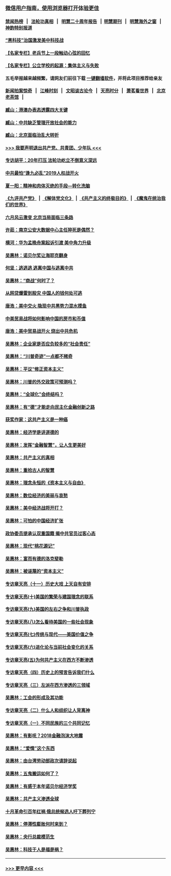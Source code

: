 ### [微信用户指南，使用浏览器打开体验更佳](https://github.com/gfw-breaker/banned-news1/blob/master/indexes/wechat-guide.md?t=0)
#### [禁闻热榜](热点新闻.md?t=0)  &nbsp;&nbsp;|&nbsp;&nbsp; [法轮功真相](https://github.com/gfw-breaker/truth/blob/master/README.md?t=0) &nbsp;&nbsp;|&nbsp;&nbsp; [明慧二十周年报告](https://github.com/gfw-breaker/mh-reports/blob/master/README.md?t=0) &nbsp;&nbsp;|&nbsp;&nbsp;[明慧期刊](https://github.com/gfw-breaker/mh-qikan) &nbsp;&nbsp;|&nbsp;&nbsp; [明慧海外之窗](https://github.com/gfw-breaker/mh-news/blob/master/README.md?t=0) &nbsp;&nbsp;|&nbsp;&nbsp; [神韵特别报道](https://github.com/gfw-breaker/mh-news/blob/master/shenyun.md?t=0)
#### [“黑科技”治国激发美中科技战](../pages/nsc423/n11638056.md?t=02090333) 
#### [【名家专栏】老兵节上一段触动心弦的回忆](../pages/nsc423/n11646016.md?t=02090333) 
#### [【名家专栏】公立学校的起源：集体主义与失败](../pages/nsc423/n11601833.md?t=02090333) 
#### 五毛举报越来越频繁，请网友们前往下载 [一键翻墙软件](https://github.com/gfw-breaker/ssr-accounts)，并将此项目推荐给亲友
#### [新闻拍案惊奇](https://github.com/gfw-breaker/banned-news1/blob/master/pages/link4.md) &nbsp;&nbsp;|&nbsp;&nbsp; [江峰时刻](https://github.com/gfw-breaker/banned-news1/blob/master/pages/link4.md) &nbsp;&nbsp;|&nbsp;&nbsp; [文昭谈古论今](https://github.com/gfw-breaker/banned-news1/blob/master/pages/link4.md) &nbsp;&nbsp;|&nbsp;&nbsp; [天亮时分](https://github.com/gfw-breaker/banned-news1/blob/master/pages/link4.md) &nbsp;&nbsp;|&nbsp;&nbsp; [萧茗看世界](https://github.com/gfw-breaker/banned-news1/blob/master/pages/link4.md) &nbsp;&nbsp;|&nbsp;&nbsp; [北京老茶馆](https://github.com/gfw-breaker/banned-news1/blob/master/pages/link4.md) &nbsp;&nbsp;|&nbsp;&nbsp; 
#### [臧山：港澳办表态透露四大关键](../pages/nsc423/n11421628.md?t=02090333) 
#### [臧山：中共缺乏管理开放社会的能力](../pages/nsc423/n11407457.md?t=02090333) 
#### [臧山：北京面临治乱大转折](../pages/nsc423/n11406895.md?t=02090333) 
#### [>>> 我要声明退出共产党、共青团、少年队 <<<](https://github.com/begood0513/goodnews/blob/master/quit/letter.md) 
#### [专访胡平：20年打压 法轮功屹立不倒意义深远](../pages/nsc423/n11398800.md?t=02090333) 
#### [中共最怕“逢九必乱”2019人权战开火](../pages/nsc423/n11385248.md?t=02090333) 
#### [夏一阳：精神和肉体灭绝的手段—转化洗脑](../pages/nsc423/n11368250.md?t=02090333) 
#### [《九评共产党》](https://github.com/begood0513/9ping.md/blob/master/README.md) &nbsp;|&nbsp; [《解体党文化》](../../../../jtdwh.md/blob/master/README.md)  &nbsp;|&nbsp; [《共产主义的终极目的》](../../../../gczydzjmd.md/blob/master/README.md) &nbsp;|&nbsp; [《魔鬼在统治我们的世界》](../../../../mgztzwmdsj.md/blob/master/README.md) 
#### [六月风云激变 北京当局面临三条路](../pages/nsc423/n11313668.md?t=02090333) 
#### [许茹：南京公安大数据中心主任猝死是偶然？](../pages/nsc423/n11064744.md?t=02090333) 
#### [横河：华为孟晚舟案起诉引渡 美中角力升级](../pages/nsc423/n11027230.md?t=02090333) 
#### [吴惠林：诺贝尔奖让海耶克翻身](../pages/nsc423/n10890049.md?t=02090333) 
#### [何坚：逃逃逃 逃离中国与逃离中共](../pages/nsc423/n10592891.md?t=02090333) 
#### [吴惠林：“商战”何时了？](../pages/nsc423/n10573558.md?t=02090333) 
#### [从网贷爆雷到股灾 中国人的钱何处可逃](../pages/nsc423/n10572800.md?t=02090333) 
#### [唐浩：美中交火 隐现中共黑势力混水摸鱼](../pages/nsc423/n10544040.md?t=02090333) 
#### [中美贸易战将如何影响中国的房市和币值](../pages/nsc423/n10543697.md?t=02090333) 
#### [唐浩：美中贸易战开火 烧出中共危机](../pages/nsc423/n10540126.md?t=02090333) 
#### [吴惠林：企业家是否应负较多的“社会责任”](../pages/nsc423/n10535022.md?t=02090333) 
#### [吴惠林：“川普奇迹”一点都不稀奇](../pages/nsc423/n10512808.md?t=02090333) 
#### [吴惠林：平议“修正资本主义”](../pages/nsc423/n10495724.md?t=02090333) 
#### [吴惠林：川普的外交政策可预测吗？](../pages/nsc423/n10462387.md?t=02090333) 
#### [吴惠林：“全球化”会终结吗？](../pages/nsc423/n10452838.md?t=02090333) 
#### [吴惠林：有“德”才能走向民主化金融创新之路](../pages/nsc423/n10432292.md?t=02090333) 
#### [获奖作家：这共产主义是一种癌](../pages/nsc423/n10431541.md?t=02090333) 
#### [吴惠林：经济学是讲道德的](../pages/nsc423/n10398014.md?t=02090333) 
#### [吴惠林：发挥“金融智慧”，让人生更美好](../pages/nsc423/n10375019.md?t=02090333) 
#### [吴惠林：共产主义的真相](../pages/nsc423/n10351394.md?t=02090333) 
#### [吴惠林：重拾古人的智慧](../pages/nsc423/n10337691.md?t=02090333) 
#### [吴惠林：理念永恒的《资本主义与自由》](../pages/nsc423/n10316274.md?t=02090333) 
#### [吴惠林：数位经济的美丽与哀愁](../pages/nsc423/n10292946.md?t=02090333) 
#### [吴惠林：美中经济战将开打？](../pages/nsc423/n10258825.md?t=02090333) 
#### [吴惠林：可怕的中国经济扩张](../pages/nsc423/n10219147.md?t=02090333) 
#### [政协委员提承认双重国籍 揭中共官员过客心态](../pages/nsc423/n10208809.md?t=02090333) 
#### [吴惠林：现代“桃花源记”](../pages/nsc423/n10185234.md?t=02090333) 
#### [吴惠林：富而有德的洛克斐勒](../pages/nsc423/n10142264.md?t=02090333) 
#### [吴惠林：被诬蔑的“资本主义”](../pages/nsc423/n10124816.md?t=02090333) 
#### [专访章天亮（十一）历史大戏 上天自有安排](../pages/nsc423/n10094905.md?t=02090333) 
#### [专访章天亮(十)美国的繁荣与建国理念的联系](../pages/nsc423/n10094899.md?t=02090333) 
#### [专访章天亮(九)美国的左右之争和川普执政](../pages/nsc423/n10094889.md?t=02090333) 
#### [专访章天亮(八)怎么看待美国的一些社会现象](../pages/nsc423/n10094857.md?t=02090333) 
#### [专访章天亮(七)传统与现代——美国价值之争](../pages/nsc423/n10093140.md?t=02090333) 
#### [专访章天亮(六)进化论与当前社会变化的关系](../pages/nsc423/n10092036.md?t=02090333) 
#### [专访章天亮(五)为何共产主义在西方不断渗透](../pages/nsc423/n10083620.md?t=02090333) 
#### [专访章天亮（四）历史上的预言告诉我们什么](../pages/nsc423/n10083606.md?t=02090333) 
#### [专访章天亮（三）左派在西方渗透的三领域](../pages/nsc423/n10081115.md?t=02090333) 
#### [吴惠林：工会的形成及其功能](../pages/nsc423/n10080633.md?t=02090333) 
#### [专访章天亮（二）什么人和组织让人背离神](../pages/nsc423/n10076637.md?t=02090333) 
#### [专访章天亮（一）不同民族的三个共同记忆](../pages/nsc423/n10074188.md?t=02090333) 
#### [吴惠林：有影呒？2018金融泡沫大地震](../pages/nsc423/n10040534.md?t=02090333) 
#### [吴惠林：“爱情”这个东西](../pages/nsc423/n10019423.md?t=02090333) 
#### [吴惠林：由台湾劳动部政次请辞说起](../pages/nsc423/n9979679.md?t=02090333) 
#### [吴惠林：五鬼搬运如何了？](../pages/nsc423/n9925338.md?t=02090333) 
#### [吴惠林：有感于本年诺贝尔经济学奖](../pages/nsc423/n9871883.md?t=02090333) 
#### [吴惠林：共产主义渗透全球](../pages/nsc423/n9812748.md?t=02090333) 
#### [十月革命引百年红祸 俄总统候选人吁下葬列宁](../pages/nsc423/n9810182.md?t=02090333) 
#### [吴惠林：停滞性膨胀何时来到？](../pages/nsc423/n9764136.md?t=02090333) 
#### [吴惠林：央行总裁模范生](../pages/nsc423/n9728134.md?t=02090333) 
#### [吴惠林：科技于人是福是祸？](../pages/nsc423/n9672982.md?t=02090333) 

----
#### [ >>> 更早内容 <<< ](../indexes/nsc423-earlier.md)
